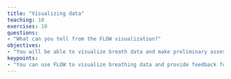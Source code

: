 ```yaml
---
title: "Visualizing data"
teaching: 10
exercises: 10
questions:
- "What can you tell from the FLOW visualization?"
objectives:
- "You will be able to visualize breath data and make preliminary assessments."
keypoints:
- "You can use FLOW to visualize breathing data and provide feedback for performance."
---
```

